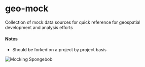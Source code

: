 # geo-mock
Collection of mock data sources for quick reference for geospatial development and analysis efforts

#### Notes
- Should be forked on a project by project basis

![Mocking Spongebob](https://hips.hearstapps.com/hmg-prod.s3.amazonaws.com/images/mocking-spongebob-1556133078.jpg)
